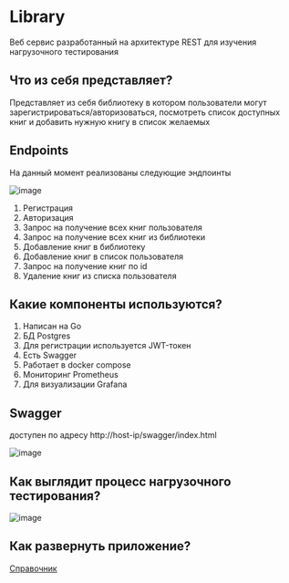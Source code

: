 # Library

Веб сервис разработанный на архитектуре REST для изучения нагрузочного тестирования

## Что из себя представляет?
Представляет из себя библиотеку в котором пользователи могут зарегистрироваться/авторизоваться, посмотреть список доступных книг и добавить нужную книгу в список желаемых

## Endpoints
На данный момент реализованы следующие эндпоинты

![image](https://user-images.githubusercontent.com/67442103/177352914-319dc0a0-d136-4e40-8025-9c82af58be87.png)

1. Регистрация
2. Авторизация
3. Запрос на получение всех книг пользователя
4. Запрос на получение всех книг из библиотеки
5. Добавление книг в библиотеку
6. Добавление книг в список пользователя
7. Запрос на получение книг по id
8. Удаление книг из списка пользователя

## Какие компоненты используются?
1. Написан на Go
2. БД Postgres
3. Для регистрации используется JWT-токен
4. Есть Swagger
5. Работает в docker compose
6. Мониторинг Prometheus
7. Для визуализации Grafana

## Swagger
доступен по адресу http://host-ip/swagger/index.html

![image](https://user-images.githubusercontent.com/67442103/178162188-c2877021-1610-4a44-a614-20acb460af83.png)



## Как выглядит процесс нагрузочного тестирования?

![image](https://user-images.githubusercontent.com/67442103/177360112-4b7281bd-3286-493a-92b4-406c23937ade.png)


## Как развернуть приложение?

[Справочник](https://github.com/Ulukbek-Toychuev/Library/blob/main/test/LT_Infrastructure.md)
